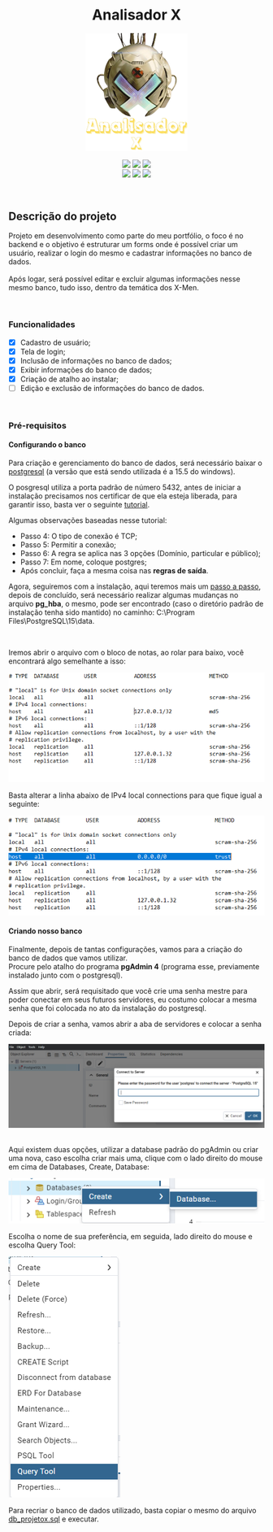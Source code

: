 <h1 align = "center"> Analisador X </h1>

<p align = "middle">
<img src="../doc/imagens/AnalisadorX - Logotipo.png" alt="drawing" width="200" tittle="Exemplo">
</p>

<p align = "center">
<img loading = "lazy" src = "https://img.shields.io/badge/Status-Em_desenvolvimento-blue"/>
<img loading = "lazy" src = "https://img.shields.io/badge/Licença-MIT-forestgreen"/>
<img loading = "lazy" src = "https://img.shields.io/badge/Linguagem-C_Sharp-purple"/>
<br>
<img loading = "lazy" src = "https://img.shields.io/github/watchers/Samuel-0liveira/analisadorX"/>
<img loading = "lazy" src = "https://img.shields.io/github/stars/Samuel-0liveira/analisadorX"/>
<img loading = "lazy" src = "https://img.shields.io/github/forks/Samuel-0liveira/AnalisadorX"/>
</p>
<br>

## Descrição do projeto
<p>
Projeto em desenvolvimento como parte do meu portfólio, o foco é no backend e o objetivo é estruturar um forms onde é possível criar um usuário, realizar o login do mesmo e cadastrar informações no banco de dados.<br>
<br>Após logar, será possível editar e excluir algumas informações nesse mesmo banco, tudo isso, dentro da temática dos X-Men. 
</p>
<br>

### Funcionalidades

- [x] Cadastro de usuário;
- [x] Tela de login;
- [x] Inclusão de informações no banco de dados;
- [x] Exibir informações do banco de dados;
- [x] Criação de atalho ao instalar;
- [ ] Edição e exclusão de informações do banco de dados.

<br>

### Pré-requisitos

#### Configurando o banco

<p>
Para criação e gerenciamento do banco de dados, será necessário baixar o <a href="https://www.enterprisedb.com/downloads/postgres-postgresql-downloads">postgresql</a> (a versão que está sendo utilizada é a 15.5 do windows). 
<br>

O posgresql utiliza a porta padrão de número 5432, antes de iniciar a instalação precisamos nos certificar de que ela esteja liberada, para garantir isso, basta ver o seguinte <a href="https://atendimento.nasajon.com.br/nasajon/artigos/c72ad9c3-b08f-4c88-9cc0-c81cad98c373">tutorial</a>. <br>

Algumas observações baseadas nesse tutorial:
<br>

- Passo 4: O tipo de conexão é TCP;
- Passo 5: Permitir a conexão;
- Passo 6: A regra se aplica nas 3 opções (Domínio, particular e público);
- Passo 7: Em nome, coloque postgres;
- Após concluir, faça a mesma coisa nas **regras de saída**.

Agora, seguiremos com a instalação, aqui teremos mais um <a href="https://www.w3schools.com/postgresql/postgresql_install.php">passo a passo</a>, depois de concluído, será necessário realizar algumas mudanças no arquivo **pg_hba**, o mesmo, pode ser encontrado (caso o diretório padrão de instalação tenha sido mantido) no caminho: C:\Program Files\PostgreSQL\15\data.

<br>

Iremos abrir o arquivo com o bloco de notas, ao rolar para baixo, você encontrará algo semelhante a isso:

<img src="../doc/imagens/Exemplo.png" tittle="Exemplo">

<br>

Basta alterar a linha abaixo de IPv4 local connections para que fique igual a seguinte:

<img src="../doc/imagens/Exemplo 2.png" tittle="Exemplo">

#### Criando nosso banco

Finalmente, depois de tantas configurações, vamos para a criação do banco de dados que vamos utilizar.<br>
Procure pelo atalho do programa **pgAdmin 4** (programa esse, previamente instalado junto com o postgresql).

Assim que abrir, será requisitado que você crie uma senha mestre para poder conectar em seus futuros servidores, eu costumo colocar a mesma senha que foi colocada no ato da instalação do postgresql.

Depois de criar a senha, vamos abrir a aba de servidores e colocar a senha criada:

<img src="../doc/imagens/Exemplo 4.png" tittle="Exemplo">

<br>

<br>

Aqui existem duas opções, utilizar a database padrão do pgAdmin ou criar uma nova, caso escolha criar mais uma, clique com o lado direito do mouse em cima de Databases, Create, Database:

<img src="../doc/imagens/Exemplo 5.png" tittle="Exemplo">

<br>

Escolha o nome de sua preferência, em seguida, lado direito do mouse e escolha Query Tool: 

<img src="../doc/imagens/Exemplo 6.png" tittle="Exemplo">

<br>

Para recriar o banco de dados utilizado, basta copiar o mesmo do arquivo <a href="https://github.com/Samuel-0liveira/AnalisadorX/blob/master/Banco%20de%20Dados/db_projetox.sql"> db_projetox.sql</a> e executar.

</p>
